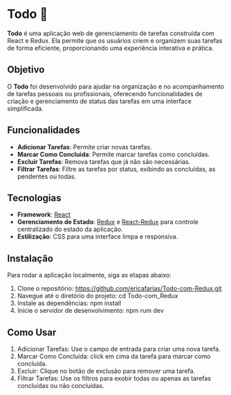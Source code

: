 # Todo 📝

**Todo** é uma aplicação web de gerenciamento de tarefas construída com React e Redux. Ela permite que os usuários criem e organizem suas tarefas de forma eficiente, proporcionando uma experiência interativa e prática.


## Objetivo
O **Todo** foi desenvolvido para ajudar na organização e no acompanhamento de tarefas pessoais ou profissionais, oferecendo funcionalidades de criação e gerenciamento de status das tarefas em uma interface simplificada.

## Funcionalidades
- **Adicionar Tarefas**: Permite criar novas tarefas.
- **Marcar Como Concluída**: Permite marcar tarefas como concluídas.
- **Excluir Tarefas**: Remova tarefas que já não são necessárias.
- **Filtrar Tarefas**: Filtre as tarefas por status, exibindo as concluídas, as pendentes ou todas.

## Tecnologias
- **Framework**: [React](https://reactjs.org/)
- **Gerenciamento de Estado**: [Redux](https://redux.js.org/) e [React-Redux](https://react-redux.js.org/) para controle centralizado do estado da aplicação.
- **Estilização**: CSS para uma interface limpa e responsiva.

## Instalação
Para rodar a aplicação localmente, siga as etapas abaixo:

1. Clone o repositório:
 https://github.com/ericafarias/Todo-com-Redux.git
2. Navegue até o diretório do projeto:
   cd Todo-com_Redux
3. Instale as dependências:
    npm install
4. Inicie o servidor de desenvolvimento:
    npm rum dev
## Como Usar
1. Adicionar Tarefas: Use o campo de entrada para criar uma nova tarefa.
2. Marcar Como Concluída: click em cima da tarefa para marcar como concluída.
3. Excluir: Clique no botão de exclusão para remover uma tarefa.
4. Filtrar Tarefas: Use os filtros para exobir todas ou apenas as tarefas concluídas ou não concluídas.

